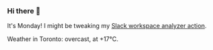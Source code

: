 ### Hi there :wave:

It's Monday! I might be tweaking my [Slack workspace analyzer action](https://github.com/bewuethr/slack-analyzer).

Weather in Toronto: overcast, at +17°C.
